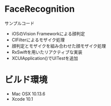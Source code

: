 # FaceRecognition
サンプルコード

- iOSのVision Frameworkによる顔判定
- CIFilterによるモザイク処理
- 顔判定とモザイクを組み合わせた顔モザイク処理
- RxSwiftを用いたリアクティブな実装
- XCUIApplication()でUITestを追加

# ビルド環境
- Mac OSX 10.13.6
- Xcode 10.1


